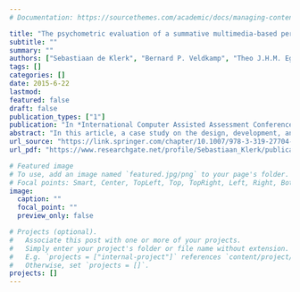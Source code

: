 ```yaml
---
# Documentation: https://sourcethemes.com/academic/docs/managing-content/

title: "The psychometric evaluation of a summative multimedia-based performance assessment"
subtitle: ""
summary: ""
authors: ["Sebastiaan de Klerk", "Bernard P. Veldkamp", "Theo J.H.M. Eggen"]
tags: []
categories: []
date: 2015-6-22
lastmod:
featured: false
draft: false
publication_types: ["1"]
publication: "In *International Computer Assisted Assessment Conference*"
abstract: "In this article, a case study on the design, development, and evaluationof a multimedia-based performance assessment (MBPA) for measuring confinedspace guards’ skills is presented. A confined space guard (CSG) supervises oper‐ations  that  are  carried  out  in  a  confined  space  (e.g.  a  tank  or  silo).  Currently,individuals  who  want  to  become  a  certified  CSG  in  The  Netherlands  have  toparticipate  in  a  one  day  training  program  and  have  to  pass  both  a  knowledge-based MC test and a practice-based performance-based assessment (PBA). Ourgoal is to measure the skills that are currently being assessed through the PBA,with  the  MBPA.  We  first  discuss  the  design  and  development  of  the  MBPA.Secondly, we present an empirical study which was used for assessing the qualityof  our  measurement  instrument.  A  representative  sample  of  55  CSG  students,who  had  just  completed  the  one  day  training  program,  has  subsequentlyperformed  in  the  MC  test,  and  then,  depending  on  the  condition  they  wereassigned, the PBA or the MBPA. We report the psychometric properties of theMBPA.  Furthermore,  using  correlations  and  regression  analysis,  we  make  anempirical comparison between students’ scores on the PBA and the MBPA. Theresults show that students’ scores on the PBA and the MBPA are significantlycorrelated and that students’ MBPA score is a good predictor for their score onthe  PBA.  In  the  discussion,  we  provide  implications  and  directions  for  futureresearch and practice into the field of MBPA."
url_source: "https://link.springer.com/chapter/10.1007/978-3-319-27704-2_1"
url_pdf: "https://www.researchgate.net/profile/Sebastiaan_Klerk/publication/300115005_The_Psychometric_Evaluation_of_a_Summative_Multimedia-Based_Performance_Assessment/links/571df97608aefa6488998120.pdf#page=11"

# Featured image
# To use, add an image named `featured.jpg/png` to your page's folder.
# Focal points: Smart, Center, TopLeft, Top, TopRight, Left, Right, BottomLeft, Bottom, BottomRight.
image:
  caption: ""
  focal_point: ""
  preview_only: false

# Projects (optional).
#   Associate this post with one or more of your projects.
#   Simply enter your project's folder or file name without extension.
#   E.g. `projects = ["internal-project"]` references `content/project/deep-learning/index.md`.
#   Otherwise, set `projects = []`.
projects: []
---
```

